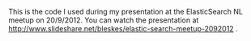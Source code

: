 This is the code I used during my presentation at the ElasticSearch NL meetup on 20/9/2012. You can watch the presentation at http://www.slideshare.net/bleskes/elastic-search-meetup-2092012 .